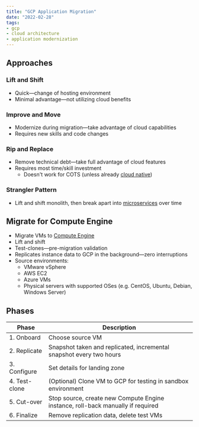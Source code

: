 ```yaml
---
title: "GCP Application Migration"
date: "2022-02-28"
tags:
- gcp
- cloud architecture
- application modernization
---
```


## Approaches

### Lift and Shift

- Quick—change of hosting environment
- Minimal advantage—not utilizing cloud benefits

### Improve and Move

- Modernize during migration—take advantage of cloud capabilities
- Requires new skills and code changes

### Rip and Replace

- Remove technical debt—take full advantage of cloud features
- Requires most time/skill investment
	- Doesn't work for COTS (unless already [cloud native](notes/The%20Path%20to%20Cloud%20Native.md))

### Strangler Pattern

- Lift and shift monolith, then break apart into [microservices](notes/Microservices.md) over time

## Migrate for Compute Engine

- Migrate VMs to [Compute Engine](notes/GCP%20Compute%20Engine.md)
- Lift and shift
- Test-clones—pre-migration validation
- Replicates instance data to GCP in the background—zero interruptions
- Source environments:
	- VMware vSphere
	- AWS EC2
	- Azure VMs
	- Physical servers with supported OSes (e.g. CentOS, Ubuntu, Debian, Windows Server)

## Phases

| Phase         | Description                                                                     |
| ------------- | ------------------------------------------------------------------------------- |
| 1. Onboard    | Choose source VM                                                                |
| 2. Replicate  | Snapshot taken and replicated, incremental snapshot every two hours             |
| 3. Configure  | Set details for landing zone                                                    |
| 4. Test-clone | (Optional) Clone VM to GCP for testing in sandbox environment                   |
| 5. Cut-over   | Stop source, create new Compute Engine instance, roll-back manually if required |
| 6. Finalize   | Remove replication data, delete test VMs                                                                                |

